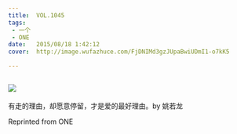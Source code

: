 ```yaml
---
title:	VOL.1045
tags:
 - 一个
 - ONE
date:	2015/08/18 1:42:12
cover:	http://image.wufazhuce.com/FjDNIMd3gzJUpaBwiUDmI1-o7kK5

---
```

![](http://image.wufazhuce.com/FjDNIMd3gzJUpaBwiUDmI1-o7kK5)
---

有走的理由，却愿意停留，才是爱的最好理由。by 姚若龙
 
Reprinted from ONE
